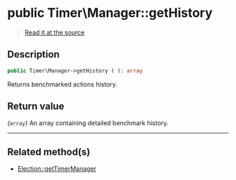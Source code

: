 # public Timer\Manager::getHistory

> [Read it at the source](https://github.com/julien-boudry/Condorcet/blob/master/src/Timer/Manager.php#L72)

## Description    

```php
public Timer\Manager->getHistory ( ): array
```

Returns benchmarked actions history.
    

## Return value   

*(`array`)* An array containing detailed benchmark history.


---------------------------------------

## Related method(s)      

* [Election::getTimerManager](/Docs/api-reference/Election%20Class/Election--getTimerManager.md)    
